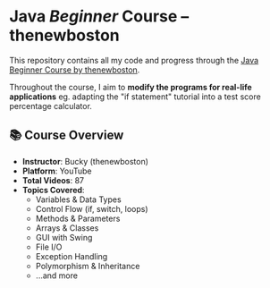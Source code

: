 # Java *Beginner* Course – thenewboston

This repository contains all my code and progress through the [Java Beginner Course by thenewboston](https://www.youtube.com/playlist?list=PLFE2CE09D83EE3E28).

Throughout the course, I aim to **modify the programs for real-life applications** 
eg. adapting the "if statement" tutorial into a test score percentage calculator.

## 📚 Course Overview
- **Instructor**: Bucky (thenewboston)
- **Platform**: YouTube
- **Total Videos**: 87
- **Topics Covered**:
  - Variables & Data Types
  - Control Flow (if, switch, loops)
  - Methods & Parameters
  - Arrays & Classes
  - GUI with Swing
  - File I/O
  - Exception Handling
  - Polymorphism & Inheritance
  - ...and more
